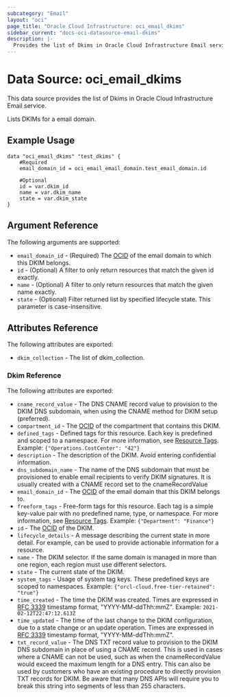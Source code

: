 ```yaml
---
subcategory: "Email"
layout: "oci"
page_title: "Oracle Cloud Infrastructure: oci_email_dkims"
sidebar_current: "docs-oci-datasource-email-dkims"
description: |-
  Provides the list of Dkims in Oracle Cloud Infrastructure Email service
---
```


# Data Source: oci_email_dkims
This data source provides the list of Dkims in Oracle Cloud Infrastructure Email service.

Lists DKIMs for a email domain.

## Example Usage

```hcl
data "oci_email_dkims" "test_dkims" {
	#Required
	email_domain_id = oci_email_email_domain.test_email_domain.id

	#Optional
	id = var.dkim_id
	name = var.dkim_name
	state = var.dkim_state
}
```

## Argument Reference

The following arguments are supported:

* `email_domain_id` - (Required) The [OCID](https://docs.cloud.oracle.com/iaas/Content/General/Concepts/identifiers.htm) of the email domain to which this DKIM belongs. 
* `id` - (Optional) A filter to only return resources that match the given id exactly. 
* `name` - (Optional) A filter to only return resources that match the given name exactly. 
* `state` - (Optional) Filter returned list by specified lifecycle state. This parameter is case-insensitive. 


## Attributes Reference

The following attributes are exported:

* `dkim_collection` - The list of dkim_collection.

### Dkim Reference

The following attributes are exported:

* `cname_record_value` - The DNS CNAME record value to provision to the DKIM DNS subdomain, when using the CNAME method for DKIM setup (preferred). 
* `compartment_id` - The [OCID](https://docs.cloud.oracle.com/iaas/Content/General/Concepts/identifiers.htm) of the compartment that contains this DKIM. 
* `defined_tags` - Defined tags for this resource. Each key is predefined and scoped to a namespace. For more information, see [Resource Tags](https://docs.cloud.oracle.com/iaas/Content/General/Concepts/resourcetags.htm).  Example: `{"Operations.CostCenter": "42"}` 
* `description` - The description of the DKIM. Avoid entering confidential information.
* `dns_subdomain_name` - The name of the DNS subdomain that must be provisioned to enable email recipients to verify DKIM signatures. It is usually created with a CNAME record set to the cnameRecordValue 
* `email_domain_id` - The [OCID](https://docs.cloud.oracle.com/iaas/Content/General/Concepts/identifiers.htm) of the email domain that this DKIM belongs to. 
* `freeform_tags` - Free-form tags for this resource. Each tag is a simple key-value pair with no predefined name, type, or namespace. For more information, see [Resource Tags](https://docs.cloud.oracle.com/iaas/Content/General/Concepts/resourcetags.htm).  Example: `{"Department": "Finance"}` 
* `id` - The [OCID](https://docs.cloud.oracle.com/iaas/Content/General/Concepts/identifiers.htm) of the DKIM. 
* `lifecycle_details` - A message describing the current state in more detail. For example, can be used to provide actionable information for a resource. 
* `name` - The DKIM selector. If the same domain is managed in more than one region, each region must use different selectors. 
* `state` - The current state of the DKIM.
* `system_tags` - Usage of system tag keys. These predefined keys are scoped to namespaces. Example: `{"orcl-cloud.free-tier-retained": "true"}` 
* `time_created` - The time the DKIM was created. Times are expressed in [RFC 3339](https://tools.ietf.org/html/rfc3339) timestamp format, "YYYY-MM-ddThh:mmZ".  Example: `2021-02-12T22:47:12.613Z` 
* `time_updated` - The time of the last change to the DKIM configuration, due to a state change or an update operation. Times are expressed in [RFC 3339](https://tools.ietf.org/html/rfc3339) timestamp format, "YYYY-MM-ddThh:mmZ". 
* `txt_record_value` - The DNS TXT record value to provision to the DKIM DNS subdomain in place of using a CNAME record. This is used in cases where a CNAME can not be used, such as when the cnameRecordValue would exceed the maximum length for a DNS entry. This can also be used by customers who have an existing procedure to directly provision TXT records for DKIM. Be aware that many DNS APIs will require you to break this string into segments of less than 255 characters. 

